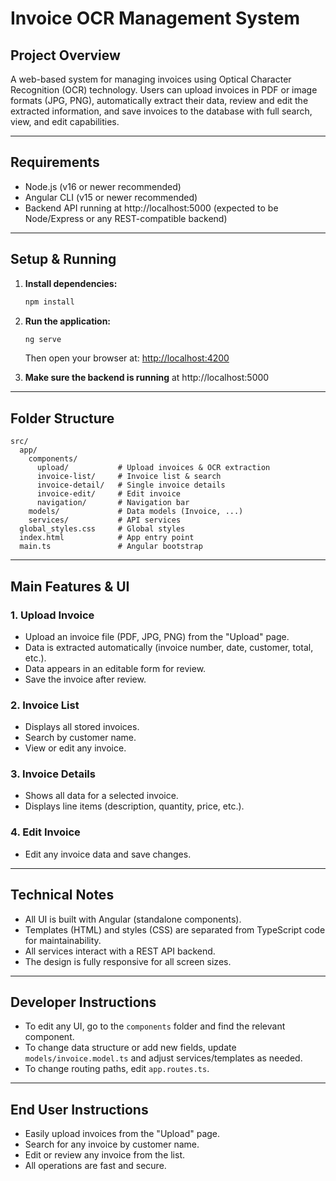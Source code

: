 # Invoice OCR Management System

## Project Overview

A web-based system for managing invoices using Optical Character Recognition (OCR) technology. Users can upload invoices in PDF or image formats (JPG, PNG), automatically extract their data, review and edit the extracted information, and save invoices to the database with full search, view, and edit capabilities.

---

## Requirements
- Node.js (v16 or newer recommended)
- Angular CLI (v15 or newer recommended)
- Backend API running at http://localhost:5000 (expected to be Node/Express or any REST-compatible backend)

---

## Setup & Running
1. **Install dependencies:**
   ```bash
   npm install
   ```
2. **Run the application:**
   ```bash
   ng serve
   ```
   Then open your browser at: [http://localhost:4200](http://localhost:4200)

3. **Make sure the backend is running** at http://localhost:5000

---

## Folder Structure

```
src/
  app/
    components/
      upload/           # Upload invoices & OCR extraction
      invoice-list/     # Invoice list & search
      invoice-detail/   # Single invoice details
      invoice-edit/     # Edit invoice
      navigation/       # Navigation bar
    models/             # Data models (Invoice, ...)
    services/           # API services
  global_styles.css     # Global styles
  index.html            # App entry point
  main.ts               # Angular bootstrap
```

---

## Main Features & UI

### 1. **Upload Invoice**
- Upload an invoice file (PDF, JPG, PNG) from the "Upload" page.
- Data is extracted automatically (invoice number, date, customer, total, etc.).
- Data appears in an editable form for review.
- Save the invoice after review.

### 2. **Invoice List**
- Displays all stored invoices.
- Search by customer name.
- View or edit any invoice.

### 3. **Invoice Details**
- Shows all data for a selected invoice.
- Displays line items (description, quantity, price, etc.).

### 4. **Edit Invoice**
- Edit any invoice data and save changes.

---

## Technical Notes
- All UI is built with Angular (standalone components).
- Templates (HTML) and styles (CSS) are separated from TypeScript code for maintainability.
- All services interact with a REST API backend.
- The design is fully responsive for all screen sizes.

---

## Developer Instructions
- To edit any UI, go to the `components` folder and find the relevant component.
- To change data structure or add new fields, update `models/invoice.model.ts` and adjust services/templates as needed.
- To change routing paths, edit `app.routes.ts`.

---

## End User Instructions
- Easily upload invoices from the "Upload" page.
- Search for any invoice by customer name.
- Edit or review any invoice from the list.
- All operations are fast and secure.

